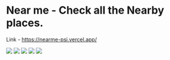 # Near me - Check all the Nearby places.

Link - https://nearme-psi.vercel.app/

<img src ="./images/1.png">
<img src ="./images/2.png">
<img src ="./images/3.png">
<img src ="./images/4.png">
<img src ="./images/5.png">